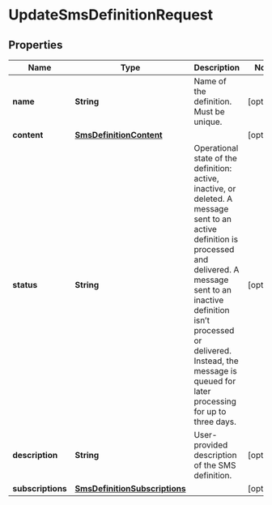 
# UpdateSmsDefinitionRequest

## Properties
Name | Type | Description | Notes
------------ | ------------- | ------------- | -------------
**name** | **String** | Name of the definition. Must be unique. |  [optional]
**content** | [**SmsDefinitionContent**](SmsDefinitionContent.md) |  |  [optional]
**status** | **String** | Operational state of the definition: active, inactive, or deleted. A message sent to an active definition is processed and delivered. A message sent to an inactive definition isn’t processed or delivered. Instead, the message is queued for later processing for up to three days. |  [optional]
**description** | **String** | User-provided description of the SMS definition. |  [optional]
**subscriptions** | [**SmsDefinitionSubscriptions**](SmsDefinitionSubscriptions.md) |  |  [optional]



